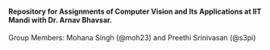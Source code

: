 #### Repository for Assignments of Computer Vision and Its Applications at IIT Mandi with Dr. Arnav Bhavsar.

Group Members: Mohana Singh (@moh23) and Preethi Srinivasan (@s3pi)
